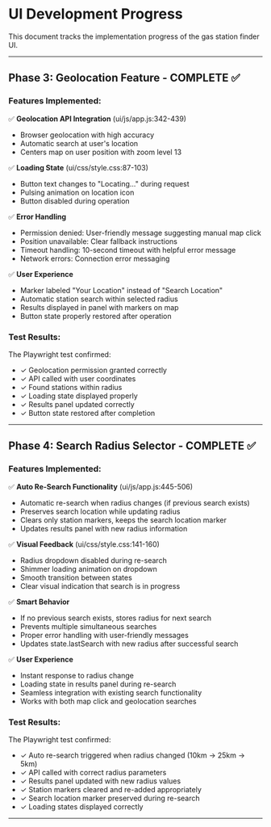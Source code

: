 # UI Development Progress

This document tracks the implementation progress of the gas station finder UI.

---

## Phase 3: Geolocation Feature - COMPLETE ✅

### Features Implemented:

✅ **Geolocation API Integration** (ui/js/app.js:342-439)
- Browser geolocation with high accuracy
- Automatic search at user's location
- Centers map on user position with zoom level 13

✅ **Loading State** (ui/css/style.css:87-103)
- Button text changes to "Locating..." during request
- Pulsing animation on location icon
- Button disabled during operation

✅ **Error Handling**
- Permission denied: User-friendly message suggesting manual map click
- Position unavailable: Clear fallback instructions
- Timeout handling: 10-second timeout with helpful error message
- Network errors: Connection error messaging

✅ **User Experience**
- Marker labeled "Your Location" instead of "Search Location"
- Automatic station search within selected radius
- Results displayed in panel with markers on map
- Button state properly restored after operation

### Test Results:

The Playwright test confirmed:
- ✓ Geolocation permission granted correctly
- ✓ API called with user coordinates
- ✓ Found stations within radius
- ✓ Loading state displayed properly
- ✓ Results panel updated correctly
- ✓ Button state restored after completion

---

## Phase 4: Search Radius Selector - COMPLETE ✅

### Features Implemented:

✅ **Auto Re-Search Functionality** (ui/js/app.js:445-506)
- Automatic re-search when radius changes (if previous search exists)
- Preserves search location while updating radius
- Clears only station markers, keeps the search location marker
- Updates results panel with new radius information

✅ **Visual Feedback** (ui/css/style.css:141-160)
- Radius dropdown disabled during re-search
- Shimmer loading animation on dropdown
- Smooth transition between states
- Clear visual indication that search is in progress

✅ **Smart Behavior**
- If no previous search exists, stores radius for next search
- Prevents multiple simultaneous searches
- Proper error handling with user-friendly messages
- Updates state.lastSearch with new radius after successful search

✅ **User Experience**
- Instant response to radius change
- Loading state in results panel during re-search
- Seamless integration with existing search functionality
- Works with both map click and geolocation searches

### Test Results:

The Playwright test confirmed:
- ✓ Auto re-search triggered when radius changed (10km → 25km → 5km)
- ✓ API called with correct radius parameters
- ✓ Results panel updated with new radius values
- ✓ Station markers cleared and re-added appropriately
- ✓ Search location marker preserved during re-search
- ✓ Loading states displayed correctly

---

